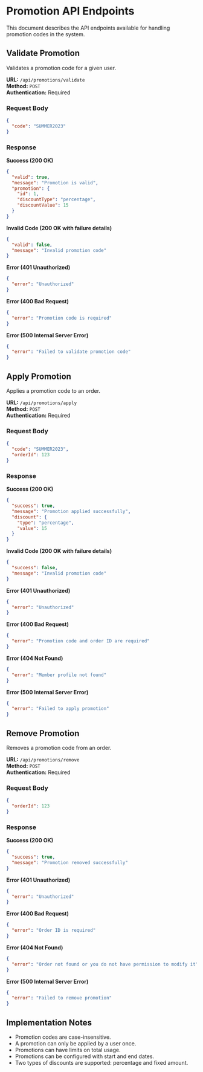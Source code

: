 # Promotion API Endpoints

This document describes the API endpoints available for handling promotion codes in the system.

## Validate Promotion

Validates a promotion code for a given user.

**URL:** `/api/promotions/validate`  
**Method:** `POST`  
**Authentication:** Required

### Request Body

```json
{
  "code": "SUMMER2023"
}
```

### Response

**Success (200 OK)**

```json
{
  "valid": true,
  "message": "Promotion is valid",
  "promotion": {
    "id": 1,
    "discountType": "percentage",
    "discountValue": 15
  }
}
```

**Invalid Code (200 OK with failure details)**

```json
{
  "valid": false,
  "message": "Invalid promotion code"
}
```

**Error (401 Unauthorized)**

```json
{
  "error": "Unauthorized"
}
```

**Error (400 Bad Request)**

```json
{
  "error": "Promotion code is required"
}
```

**Error (500 Internal Server Error)**

```json
{
  "error": "Failed to validate promotion code"
}
```

## Apply Promotion

Applies a promotion code to an order.

**URL:** `/api/promotions/apply`  
**Method:** `POST`  
**Authentication:** Required

### Request Body

```json
{
  "code": "SUMMER2023",
  "orderId": 123
}
```

### Response

**Success (200 OK)**

```json
{
  "success": true,
  "message": "Promotion applied successfully",
  "discount": {
    "type": "percentage",
    "value": 15
  }
}
```

**Invalid Code (200 OK with failure details)**

```json
{
  "success": false,
  "message": "Invalid promotion code"
}
```

**Error (401 Unauthorized)**

```json
{
  "error": "Unauthorized"
}
```

**Error (400 Bad Request)**

```json
{
  "error": "Promotion code and order ID are required"
}
```

**Error (404 Not Found)**

```json
{
  "error": "Member profile not found"
}
```

**Error (500 Internal Server Error)**

```json
{
  "error": "Failed to apply promotion"
}
```

## Remove Promotion

Removes a promotion code from an order.

**URL:** `/api/promotions/remove`  
**Method:** `POST`  
**Authentication:** Required

### Request Body

```json
{
  "orderId": 123
}
```

### Response

**Success (200 OK)**

```json
{
  "success": true,
  "message": "Promotion removed successfully"
}
```

**Error (401 Unauthorized)**

```json
{
  "error": "Unauthorized"
}
```

**Error (400 Bad Request)**

```json
{
  "error": "Order ID is required"
}
```

**Error (404 Not Found)**

```json
{
  "error": "Order not found or you do not have permission to modify it"
}
```

**Error (500 Internal Server Error)**

```json
{
  "error": "Failed to remove promotion"
}
```

## Implementation Notes

- Promotion codes are case-insensitive.
- A promotion can only be applied by a user once.
- Promotions can have limits on total usage.
- Promotions can be configured with start and end dates.
- Two types of discounts are supported: percentage and fixed amount. 